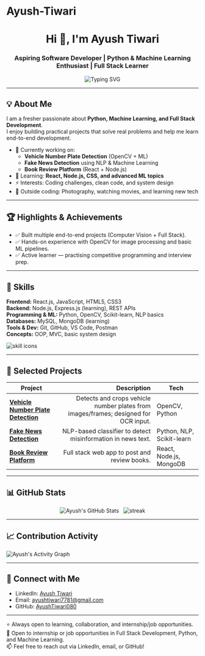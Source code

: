 # Ayush-Tiwari
<!-- Typing SVG / Header -->
<div align="center">
  <h1>Hi 👋, I'm Ayush Tiwari</h1>
  <h3>Aspiring Software Developer | Python & Machine Learning Enthusiast | Full Stack Learner</h3>
  <!-- Typing effect -->
  <img src="https://readme-typing-svg.herokuapp.com?font=Roboto+Mono&pause=1000&width=600&lines=I+build+projects+with+Python+%F0%9F%90%8D;Machine+Learning+%F0%9F%A4%96;Full+Stack+Development+%F0%9F%92%BB" alt="Typing SVG" />
</div>

---

## 💡 About Me
I am a fresher passionate about **Python, Machine Learning, and Full Stack Development**.  
I enjoy building practical projects that solve real problems and help me learn end-to-end development.

- 🔭 Currently working on:  
  - **Vehicle Number Plate Detection** (OpenCV + ML)  
  - **Fake News Detection** using NLP & Machine Learning  
  - **Book Review Platform** (React + Node.js)
- 🌱 Learning: **React, Node.js, CSS, and advanced ML topics**  
- ⚡ Interests: Coding challenges, clean code, and system design  
- 🎨 Outside coding: Photography, watching movies, and learning new tech

---

## 🏆 Highlights & Achievements
- ✅ Built multiple end-to-end projects (Computer Vision + Full Stack).  
- ✅ Hands-on experience with OpenCV for image processing and basic ML pipelines.  
- ✅ Active learner — practising competitive programming and interview prep.


---

## 🚀 Skills

**Frontend:** React.js, JavaScript, HTML5, CSS3  
**Backend:** Node.js, Express.js (learning), REST APIs  
**Programming & ML:** Python, OpenCV, Scikit-learn, NLP basics  
**Databases:** MySQL, MongoDB (learning)  
**Tools & Dev:** Git, GitHub, VS Code, Postman  
**Concepts:** OOP, MVC, basic system design

<p align="left">
  <img src="https://skillicons.dev/icons?i=python,js,html,css,react,nodejs,mysql,mongodb,git,vscode" alt="skill icons" />
</p>

---

## 📂 Selected Projects

| Project | Description | Tech |
|---|---:|---|
| [**Vehicle Number Plate Detection**](https://github.com/AyushTiwari080/Vehicle-Number-Plate-Detection) | Detects and crops vehicle number plates from images/frames; designed for OCR input. | OpenCV, Python |
| [**Fake News Detection**](https://github.com/AyushTiwari080/Fake-News-Detection) | NLP-based classifier to detect misinformation in news text. | Python, NLP, Scikit-learn |
| [**Book Review Platform**](https://github.com/AyushTiwari080/Book-Review-Platform) | Full stack web app to post and review books. | React, Node.js, MongoDB |


---

## 📊 GitHub Stats
<div align="center">
  <img src="https://github-readme-stats.vercel.app/api?username=AyushTiwariAcro&show_icons=true&theme=tokyonight" alt="Ayush's GitHub Stats" />
  &nbsp;
  <img src="https://github-readme-streak-stats.herokuapp.com/?user=AyushTiwariAcro&theme=tokyonight" alt="streak" />
</div>

---

## 📈 Contribution Activity

![Ayush's Activity Graph](https://github-readme-activity-graph.vercel.app/graph?username=AyushTiwari080&theme=radical)

---

## 🔗 Connect with Me
- LinkedIn: [Ayush Tiwari](https://www.linkedin.com/in/ayush-tiwari-074298216/)
- Email: [ayushtiwari7781@gmail.com](mailto:ayushtiwari7781@gmail.com)
- GitHub: [AyushTiwari080](https://github.com/AyushTiwari080)

---

⭐ Always open to learning, collaboration, and internship/job opportunities.  
💼 Open to internship or job opportunities in Full Stack Development, Python, and Machine Learning.  
📫 Feel free to reach out via LinkedIn, email, or GitHub!


